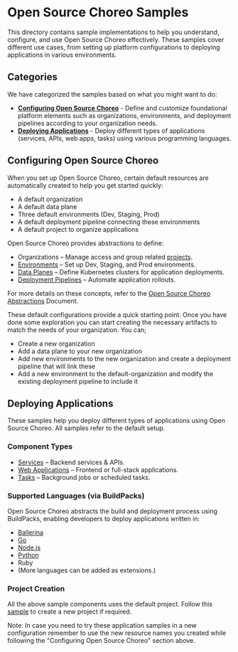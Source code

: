# Open Source Choreo Samples
This directory contains sample implementations to help you understand, configure, and use Open Source Choreo effectively. These samples cover different use cases, from setting up platform configurations to deploying applications in various environments.

## Categories
We have categorized the samples based on what you might want to do: 
- **[Configuring Open Source Choreo](./configuring-choreo)** - Define and customize foundational platform elements such as organizations, environments, and deployment pipelines according to your organization needs.
- **[Deploying Applications](./deploying-applications)** - Deploy different types of applications (services, APIs, web apps, tasks) using various programming languages.


## Configuring Open Source Choreo
When you set up Open Source Choreo, certain default resources are automatically created to help you get started quickly:
- A default organization
- A default data plane
- Three default environments (Dev, Staging, Prod)
- A default deployment pipeline connecting these environments
- A default project to organize applications

Open Source Choreo provides abstractions to define:
- Organizations – Manage access and group related [projects](https://github.com/choreo-idp/choreo/blob/main/docs/contributors/resource-kind-reference-guide.md#project).
- [Environments](https://github.com/choreo-idp/choreo/blob/main/docs/contributors/resource-kind-reference-guide.md#environment) – Set up Dev, Staging, and Prod environments.
- [Data Planes](https://github.com/choreo-idp/choreo/blob/main/docs/contributors/resource-kind-reference-guide.md#dataplane) – Define Kubernetes clusters for application deployments.
- [Deployment Pipelines](https://github.com/choreo-idp/choreo/blob/main/docs/contributors/resource-kind-reference-guide.md#deploymentpipeline) – Automate application rollouts.

For more details on these concepts, refer to the [Open Source Choreo Abstractions](../docs/contributors/resource-kind-reference-guide.md) Document.

These default configurations provide a quick starting point. Once you have done some exploration you can start creating the necessary artifacts to match the needs of your organization. You can;

- Create a new organization 
- Add a data plane to your new organization
- Add new environments to the new organization and create a deployment pipeline that will link these 
- Add a new environment to the default-organization and modify the existing deployment pipeline to include it
 

## Deploying Applications
These samples help you deploy different types of applications using Open Source Choreo. All samples refer to the default setup.


### Component Types
- [Services](./deploying-applications/build-from-source/reading-list-service) – Backend services & APIs.
- [Web Applications](./deploying-applications/prebuilt-image/react-spa-webapp) – Frontend or full-stack applications.
- [Tasks](./deploying-applications/build-from-source/time-logger-task) – Background jobs or scheduled tasks.

### Supported Languages (via BuildPacks)
Open Source Choreo abstracts the build and deployment process using BuildPacks, enabling developers to deploy applications written in:
- [Ballerina](./deploying-applications/languages/ballerina)
- [Go](./deploying-applications/languages/go)
- [Node.js](./deploying-applications/languages/node-js)
- [Python](./deploying-applications/languages/python)
- Ruby
- (More languages can be added as extensions.)

### Project Creation
All the above sample components uses the default project. Follow this [sample](./deploying-applications/new-project) to create a new project if required.   

Note: In case you need to try these application samples in a new configuration remember to use the new resource names you created while following the "Configuring Open Source Choreo" section above.